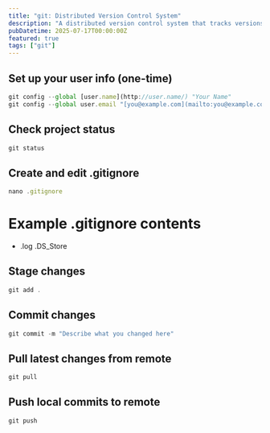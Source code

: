 ```yaml
---
title: "git: Distributed Version Control System"
description: "A distributed version control system that tracks versions of files."
pubDatetime: 2025-07-17T00:00:00Z
featured: true
tags: ["git"]
---
```


## Set up your user info (one-time)

```jsx
git config --global [user.name](http://user.name/) "Your Name"
git config --global user.email "[you@example.com](mailto:you@example.com)"
```

## Check project status

```jsx
git status
```

## Create and edit .gitignore

```jsx
nano .gitignore
```

# Example .gitignore contents

- .log
.DS_Store

## Stage changes

```jsx
git add .
```

## Commit changes

```jsx
git commit -m "Describe what you changed here"
```

## Pull latest changes from remote

```jsx
git pull
```

## Push local commits to remote

```jsx
git push
```